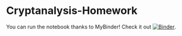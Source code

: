 # Cryptanalysis-Homework
You can run the notebook thanks to MyBinder! Check it out [![Binder](https://mybinder.org/badge_logo.svg)](https://mybinder.org/v2/gh/Nico769/Cryptanalysis-Homework/master).
